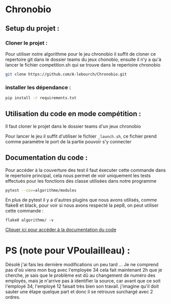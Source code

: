 
# Chronobio

## Setup du projet :
### Cloner le projet :
Pour utiliser notre algorithme pour le jeu chronobio il suffit de cloner ce repertoire git dans le dossier teams du jeux chonobio, ensuite il n'y a qu'à lancer le fichier competition.sh qui se trouve dans le repertoire chronobio
```bash
git clone https://github.com/A-lebourch/Chronobio.git
 ```

### installer les dépendance :

```bash
pip install -r requirements.txt
 ```

## Utilisation du code en mode compétition :

Il faut cloner le projet dans le dossier teams d'un jeux chronobio

Pour lancer le jeu il suffit d'utiliser le fichier ```_launch.sh```, ce fichier prend comme paramètre le port de la partie pouvoir s'y connecter

## Documentation du code :

Pour accéder à la couverture des test il faut éxecuter cette commande dans le repertoire principal, cela nous permet de voir uniquement les tests effectués pour les fonctions des classe utilisées dans notre programme

```bash
pytest --cov=algorithme/modules
```

En plus de pytest il y a d'autres plugins que nous avons utilisés, comme flake8 et black, pour voir si nous avons respecté la pep8, on peut utiliser cette commande :

```
flake8 algorithme/ -v
```

[Cliquer ici pour accéder à la documentation du code](https://a-lebourch.github.io/Chronobio/)

# PS (note pour VPoulailleau) :

Désolé j'ai fais les dernière modifications un  peu tard ...
Je ne comprend pas d'où viens mon bug avec l'employée 34 cela fait maintenant 2h que je cherche, je sais que le problème est dû au changement de numéro des employés, mais je n'arrive pas à identifier la source, car avant que ce soit l'employé 34, l'employé 12 faisait très bien son travail. j'imagine qu'il doit sauter une étape quelque part et donc il se retrouve surchargé avec 2 ordres.
